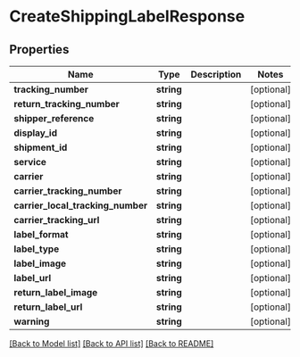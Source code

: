 # CreateShippingLabelResponse

## Properties
Name | Type | Description | Notes
------------ | ------------- | ------------- | -------------
**tracking_number** | **string** |  | [optional] 
**return_tracking_number** | **string** |  | [optional] 
**shipper_reference** | **string** |  | [optional] 
**display_id** | **string** |  | [optional] 
**shipment_id** | **string** |  | [optional] 
**service** | **string** |  | [optional] 
**carrier** | **string** |  | [optional] 
**carrier_tracking_number** | **string** |  | [optional] 
**carrier_local_tracking_number** | **string** |  | [optional] 
**carrier_tracking_url** | **string** |  | [optional] 
**label_format** | **string** |  | [optional] 
**label_type** | **string** |  | [optional] 
**label_image** | **string** |  | [optional] 
**label_url** | **string** |  | [optional] 
**return_label_image** | **string** |  | [optional] 
**return_label_url** | **string** |  | [optional] 
**warning** | **string** |  | [optional] 

[[Back to Model list]](../../README.md#documentation-for-models) [[Back to API list]](../../README.md#documentation-for-api-endpoints) [[Back to README]](../../README.md)

